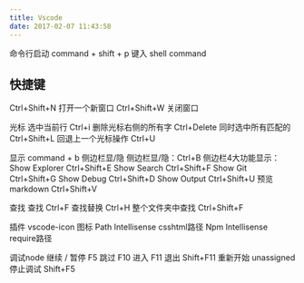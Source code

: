 ```yaml
---
title: Vscode
date: 2017-02-07 11:43:58
---
```


命令行启动
command + shift + p 键入 shell command 

快捷键
--------------------------------------------------------------------------------
Ctrl+Shift+N 打开一个新窗口
Ctrl+Shift+W 关闭窗口

光标
选中当前行 Ctrl+i
删除光标右侧的所有字 Ctrl+Delete
同时选中所有匹配的 Ctrl+Shift+L
回退上一个光标操作 Ctrl+U

显示
command + b 侧边栏显/隐
侧边栏显/隐：Ctrl+B
侧边栏4大功能显示：
Show Explorer Ctrl+Shift+E
Show Search Ctrl+Shift+F
Show Git Ctrl+Shift+G
Show Debug Ctrl+Shift+D
Show Output Ctrl+Shift+U
预览markdown Ctrl+Shift+V

查找
查找 Ctrl+F
查找替换 Ctrl+H
整个文件夹中查找 Ctrl+Shift+F

插件
vscode-icon 图标
Path Intellisense csshtml路径
Npm Intellisense require路径

调试node
继续 / 暂停 F5
跳过 F10
进入 F11
退出 Shift+F11
重新开始 unassigned
停止调试 Shift+F5